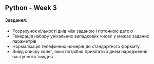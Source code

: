 ## Python - Week 3

#### Завдання:

- Розрахунок кількості днів між заданою і поточною датою
- Генерація набору унікальних випадкових чисел у межах заданих параметрів
- Нормалізація телефонних номерів до стандартного формату
- Вивід списку колег, яких потрібно привітати з днем народження наступного тиждня
